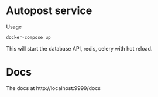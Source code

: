 # Autopost service

Usage

```sh
docker-compose up
```
This will start the database API, redis, celery with hot reload.

# Docs
The docs at http://localhost:9999/docs

